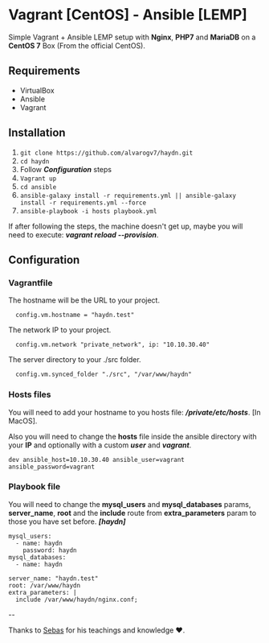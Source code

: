 # Vagrant [CentOS] - Ansible [LEMP]

Simple Vagrant + Ansible LEMP setup with **Nginx**, **PHP7** and **MariaDB** on a **CentOS 7** Box (From the official CentOS).


## Requirements
 * VirtualBox
 * Ansible
 * Vagrant

## Installation

1. ```git clone https://github.com/alvarogv7/haydn.git```
2. ```cd haydn```
3. Follow ***Configuration*** steps
4. ```Vagrant up```
5. ```cd ansible```
6. ```ansible-galaxy install -r requirements.yml || ansible-galaxy install -r requirements.yml --force```
7. ```ansible-playbook -i hosts playbook.yml```

If after following the steps, the machine doesn't get up, maybe you will need to execute: ***vagrant reload --provision***.


## Configuration

### Vagrantfile
The hostname will be the URL to your project.

```
  config.vm.hostname = "haydn.test"
```

The network IP to your project.

```
  config.vm.network "private_network", ip: "10.10.30.40"
```

The server directory to your ./src folder.

```
  config.vm.synced_folder "./src", "/var/www/haydn"
```

### Hosts files
You will need to add your hostname to you hosts file: ***/private/etc/hosts***. [In MacOS].

Also you will need to change the **hosts** file inside the ansible directory with your **IP** and optionally with a custom ***user*** and ***vagrant***.

```
dev ansible_host=10.10.30.40 ansible_user=vagrant ansible_password=vagrant
```

### Playbook file

You will need to change the **mysql_users** and **mysql_databases** params, **server_name**, **root** and the **include** route from **extra_parameters** param to those you have set before. ***[haydn]***

```
mysql_users:
  - name: haydn
    password: haydn
mysql_databases:
  - name: haydn

server_name: "haydn.test"
root: /var/www/haydn
extra_parameters: |
  include /var/www/haydn/nginx.conf;
```

--

Thanks to [Sebas](https://github.com/sfblaauw) for his teachings and knowledge ♥.